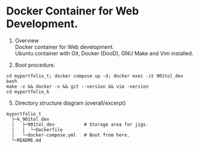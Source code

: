 # Docker Container for Web Development.  

1. Overview  
Docker container for Web development.  
Ubuntu container with Git, Docker (DooD), GNU Make and Vim installed.

2. Boot procedure.  
```
cd myportfolio_t; docker compose up -d; docker exec -it 901tol_dev bash
make -v && docker -v && git --version && vim -version
cd myportfolio_k
```  
5. Directory structure diagram (overall/excerpt)  
```
myportfolio_t
  ├─k_901tol_dev
  |   ├─901tol_dev           # Storage area for jigs.
  |   |  └─Dockerfile
  |   └─docker-compose.yml   # Boot from here.
  └─README.md
```
